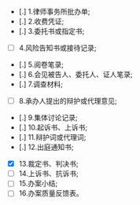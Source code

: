 - [.] 1.律师事务所批办单;   
- [.] 2.收费凭证;   
- [.] 3.委托书或指定书;   
- [ ] 4.风险告知书或接待记录; 
- [.] 5.阅卷笔录;   
- [.] 6.会见被告人、委托人、证人笔录;   
- [.] 7.调查材料;   
- [ ] 8.承办人提出的辩护或代理意见;   
- [.] 9.集体讨论记录;   
- [.] 10.起诉书、上诉书;   
- [.] 11.辩护词或代理词;   
- [.] 12.出庭通知书;   
- [x] 13.裁定书、判决书;   
- [ ] 14.上诉书、抗诉书;   
- [ ] 15.办案小结;
- [ ] 16.办案质量反馈表。